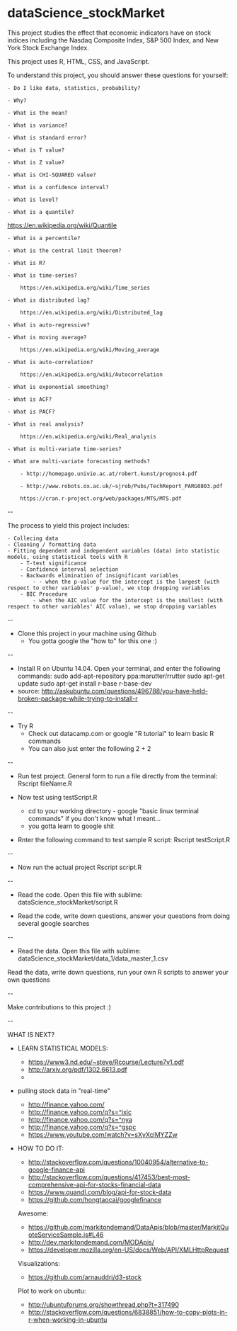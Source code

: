 # dataScience_stockMarket

This project studies the effect that economic indicators have on stock indices including the Nasdaq Composite Index, S&P 500 Index, and New York Stock Exchange Index.

This project uses R, HTML, CSS, and JavaScript.


To understand this project, you should answer these questions for yourself:

	- Do I like data, statistics, probability?

	- Why?

	- What is the mean?

	- What is variance?

	- What is standard error?

	- What is T value?

	- What is Z value?

	- What is CHI-SQUARED value?

	- What is a confidence interval?

	- What is level?

	- What is a quantile?  

https://en.wikipedia.org/wiki/Quantile

	- What is a percentile?

	- What is the central limit theorem?

	- What is R?

	- What is time-series?  

		https://en.wikipedia.org/wiki/Time_series

	- What is distributed lag?  

	 	https://en.wikipedia.org/wiki/Distributed_lag

	- What is auto-regressive?

	- What is moving average?  

		https://en.wikipedia.org/wiki/Moving_average

	- What is auto-correlation?  

	 	https://en.wikipedia.org/wiki/Autocorrelation

	- What is exponential smoothing?

	- What is ACF?

	- What is PACF?

	- What is real analysis?  

		https://en.wikipedia.org/wiki/Real_analysis

	- What is multi-variate time-series?

	- What are multi-variate forecasting methods?

		- http://homepage.univie.ac.at/robert.kunst/prognos4.pdf

		- http://www.robots.ox.ac.uk/~sjrob/Pubs/TechReport_PARG0803.pdf

		https://cran.r-project.org/web/packages/MTS/MTS.pdf


--

The process to yield this project includes:

	- Collecing data
	- Cleaning / formatting data
	- Fitting dependent and independent variables (data) into statistic models, using statistical tools with R
		- T-test significance
		- Confidence interval selection
		- Backwards elimination of insignificant variables
			- - when the p-value for the intercept is the largest (with respect to other variables' p-value), we stop dropping variables
		- BIC Procedure
			- when the AIC value for the intercept is the smallest (with respect to other variables' AIC value), we stop dropping variables

--

 - Clone this project in your machine using Github
	- You gotta google the "how to" for this one :)

--

 - Install R on Ubuntu 14.04. Open your terminal, and enter the following commands:
		sudo add-apt-repository ppa:marutter/rrutter
		sudo apt-get update
		sudo apt-get install r-base r-base-dev
 - source: http://askubuntu.com/questions/496788/you-have-held-broken-package-while-trying-to-install-r

--

 - Try R
	 - Check out datacamp.com or google "R tutorial" to learn basic R commands
	 - You can also just enter the following
		2 + 2

--

 - Run test project. General form to run a file directly from the terminal:
		Rscript fileName.R

 - Now test using testScript.R
	- cd to your working directory - google "basic linux terminal commands" if you don't know what I meant... 
	- you gotta learn to google shit

 - Rnter the following command to test sample R script:
		Rscript testScript.R

--

 - Now run the actual project 
		Rscript script.R

--

 - Read the code. Open this file with sublime: 
		dataScience_stockMarket/script.R

 - Read the code, write down questions, answer your questions from doing several google searches

--

 - Read the data. Open this file with sublime: 
		dataScience_stockMarket/data_1/data_master_1.csv

Read the data, write down questions, run your own R scripts to answer your own questions
	
--

Make contributions to this project :)

--

WHAT IS NEXT?

 - LEARN STATISTICAL MODELS:
 	- https://www3.nd.edu/~steve/Rcourse/Lecture7v1.pdf
 	- http://arxiv.org/pdf/1302.6613.pdf
 	- 

 - pulling stock data in "real-time"
 	- http://finance.yahoo.com/
 	- http://finance.yahoo.com/q?s=^ixic
 	- http://finance.yahoo.com/q?s=^nya
 	- http://finance.yahoo.com/q?s=^gspc
 	- https://www.youtube.com/watch?v=sXyXciMYZZw

 - HOW TO DO IT:
 	- http://stackoverflow.com/questions/10040954/alternative-to-google-finance-api
 	- http://stackoverflow.com/questions/417453/best-most-comprehensive-api-for-stocks-financial-data
 	- https://www.quandl.com/blog/api-for-stock-data
 	- https://github.com/hongtaocai/googlefinance

 	Awesome:
 	- https://github.com/markitondemand/DataApis/blob/master/MarkitQuoteServiceSample.js#L46
 	- http://dev.markitondemand.com/MODApis/
 	- https://developer.mozilla.org/en-US/docs/Web/API/XMLHttpRequest

 	Visualizations:
 	- https://github.com/arnauddri/d3-stock

 	Plot to work on ubuntu:
 	- http://ubuntuforums.org/showthread.php?t=317490
 	- http://stackoverflow.com/questions/6838851/how-to-copy-plots-in-r-when-working-in-ubuntu
